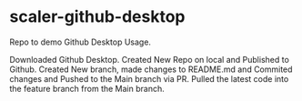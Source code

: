 # scaler-github-desktop
 Repo to demo Github Desktop Usage.

 Downloaded Github Desktop.
 Created New Repo on local and Published to Github.
 Created New branch, made changes to README.md and Commited changes and Pushed to the Main branch via PR.
 Pulled the latest code into the feature branch from the Main branch.
